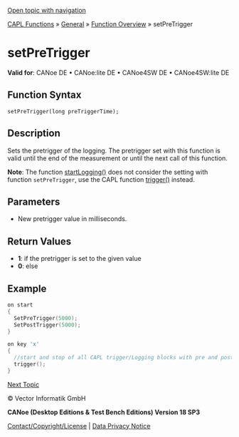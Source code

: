 [Open topic with navigation](../../../../../CANoeDEFamily.htm#Topics/CAPLFunctions/Other/Functions/CAPLfunctionSetPreTrigger.md)

[CAPL Functions](../../CAPLfunctions.md) » [General](../CAPLGeneralStartPage.md) » [Function Overview](../CAPLfunctionsGeneralOverview.md) » setPreTrigger

# setPreTrigger

**Valid for**: CANoe DE • CANoe:lite DE • CANoe4SW DE • CANoe4SW:lite DE

## Function Syntax

```
setPreTrigger(long preTriggerTime);
```

## Description

Sets the pretrigger of the logging. The pretrigger set with this function is valid until the end of the measurement or until the next call of this function.

**Note**: The function [startLogging()](CAPLfunctionStartLogging.md) does not consider the setting with function `setPreTrigger`, use the CAPL function [trigger()](CAPLfunctionTrigger.md) instead.

## Parameters

- New pretrigger value in milliseconds.

## Return Values

- **1**: if the pretrigger is set to the given value
- **0**: else

## Example

```c
on start
{
  SetPreTrigger(5000);
  SetPostTrigger(5000);
}

on key 'x'
{
  //start and stop of all CAPL trigger/Logging blocks with pre and post trigger settings
  trigger();
}
```

[Next Topic](CAPLfunctionSetPostTrigger.md)

© Vector Informatik GmbH

**CANoe (Desktop Editions & Test Bench Editions) Version 18 SP3**

[Contact/Copyright/License](../../../Shared/ContactCopyrightLicense.md) | [Data Privacy Notice](https://www.vector.com/int/en/company/get-info/privacy-policy/)